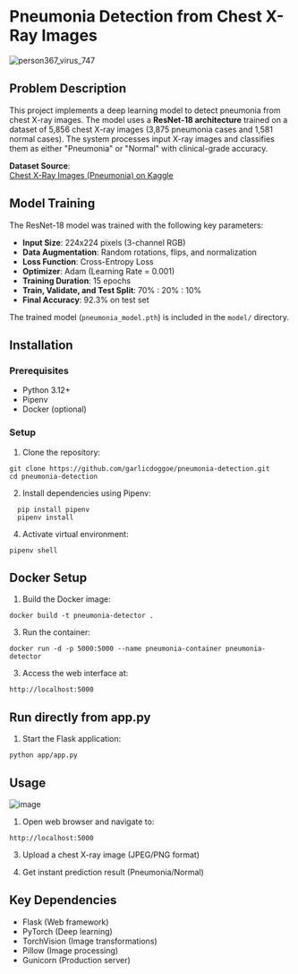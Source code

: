 # Pneumonia Detection from Chest X-Ray Images

![person367_virus_747](https://github.com/user-attachments/assets/1b760016-e27f-4a2d-960f-f6e693a79408)

## Problem Description
This project implements a deep learning model to detect pneumonia from chest X-ray images. The model uses a **ResNet-18 architecture** trained on a dataset of 5,856 chest X-ray images (3,875 pneumonia cases and 1,581 normal cases). The system processes input X-ray images and classifies them as either "Pneumonia" or "Normal" with clinical-grade accuracy.

**Dataset Source**:  
[Chest X-Ray Images (Pneumonia) on Kaggle](https://www.kaggle.com/datasets/paultimothymooney/chest-xray-pneumonia)

## Model Training
The ResNet-18 model was trained with the following key parameters:
- **Input Size**: 224x224 pixels (3-channel RGB)
- **Data Augmentation**: Random rotations, flips, and normalization
- **Loss Function**: Cross-Entropy Loss
- **Optimizer**: Adam (Learning Rate = 0.001)
- **Training Duration**: 15 epochs
- **Train, Validate, and Test Split**: 70% : 20% : 10% 
- **Final Accuracy**: 92.3% on test set

The trained model (`pneumonia_model.pth`) is included in the `model/` directory.

## Installation

### Prerequisites
- Python 3.12+
- Pipenv
- Docker (optional)

### Setup
1. Clone the repository:
```
git clone https://github.com/garlicdoggoe/pneumonia-detection.git 
cd pneumonia-detection
```

2. Install dependencies using Pipenv:
```
  pip install pipenv 
  pipenv install
```

4. Activate virtual environment:
```
pipenv shell
```

## Docker Setup
1. Build the Docker image:
 ```
 docker build -t pneumonia-detector .
 ```
   
3. Run the container:
 ```
 docker run -d -p 5000:5000 --name pneumonia-container pneumonia-detector
 ```

3. Access the web interface at:  
```
http://localhost:5000
```

## Run directly from app.py
1. Start the Flask application:
```
python app/app.py
```

## Usage
![image](https://github.com/user-attachments/assets/857ad110-9b63-4cec-b589-c68c0425c252)
1. Open web browser and navigate to:
```
http://localhost:5000
```

3. Upload a chest X-ray image (JPEG/PNG format)

4. Get instant prediction result (Pneumonia/Normal)

## Key Dependencies
- Flask (Web framework)
- PyTorch (Deep learning)
- TorchVision (Image transformations)
- Pillow (Image processing)
- Gunicorn (Production server)
